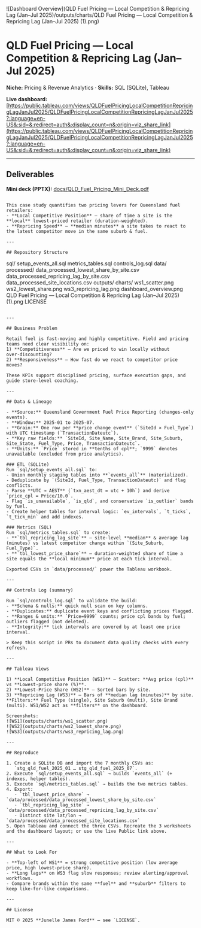 ![Dashboard Overview](QLD Fuel Pricing — Local Competition & Repricing Lag (Jan–Jul 2025)/outputs/charts/QLD Fuel Pricing — Local Competition & Repricing Lag (Jan–Jul 2025) (1).png)

# QLD Fuel Pricing — Local Competition & Repricing Lag (Jan–Jul 2025)

**Niche:** Pricing & Revenue Analytics · **Skills:** SQL (SQLite), Tableau

**Live dashboard:** [https://public.tableau.com/views/QLDFuelPricingLocalCompetitionRepricingLagJanJul2025/QLDFuelPricingLocalCompetitionRepricingLagJanJul2025?:language=en-US&:sid=&:redirect=auth&:display_count=n&:origin=viz_share_link](https://public.tableau.com/views/QLDFuelPricingLocalCompetitionRepricingLagJanJul2025/QLDFuelPricingLocalCompetitionRepricingLagJanJul2025?:language=en-US&:sid=&:redirect=auth&:display_count=n&:origin=viz_share_link)

---

## Deliverables

**Mini deck (PPTX):** [docs/QLD_Fuel_Pricing_Mini_Deck.pdf](docs/QLD_Fuel_Pricing_Mini_Deck.pdf)

```

This case study quantifies two pricing levers for Queensland fuel retailers:
- **Local Competitive Position** — share of time a site is the **local** lowest-priced retailer (duration‑weighted).
- **Repricing Speed** — **median minutes** a site takes to react to the latest competitor move in the same suburb & fuel.

---

## Repository Structure

```
sql/
  setup_events_all.sql
  metrics_tables.sql
  controls_log.sql
data/
  processed/
    data_processed_lowest_share_by_site.csv
    data_processed_repricing_lag_by_site.csv
    data_processed_site_locations.csv
outputs/
  charts/
    ws1_scatter.png
    ws2_lowest_share.png
    ws3_repricing_lag.png
    dashboard_overview.png
    QLD Fuel Pricing — Local Competition & Repricing Lag (Jan–Jul 2025) (1).png
LICENSE

```

---

## Business Problem

Retail fuel is fast-moving and highly competitive. Field and pricing teams need clear visibility on:
1) **Competitiveness** — Are we priced to win locally without over‑discounting?  
2) **Responsiveness** — How fast do we react to competitor price moves?

These KPIs support disciplined pricing, surface execution gaps, and guide store‑level coaching.

---

## Data & Lineage

- **Source:** Queensland Government Fuel Price Reporting (changes‑only events).  
- **Window:** 2025‑01 to 2025‑07.  
- **Grain:** One row per **price change event** (`SiteId × Fuel_Type`) with UTC timestamp (`TransactionDateutc`).  
- **Key raw fields:** `SiteId, Site_Name, Site_Brand, Site_Suburb, Site_State, Fuel_Type, Price, TransactionDateutc`.  
- **Units:** `Price` stored in **tenths of cpl**; `9999` denotes unavailable (excluded from price analytics).

### ETL (SQLite)
Run `sql/setup_events_all.sql` to:
- Union monthly staging tables into **`events_all`** (materialized).  
- Deduplicate by `(SiteId, Fuel_Type, TransactionDateutc)` and flag conflicts.  
- Parse **UTC → AEST** (`txn_aest_dt = utc + 10h`) and derive `price_cpl = Price/10.0`.  
- Flag `is_unavailable`, `is_qld`, and conservative `is_outlier` bands by fuel.  
- Create helper tables for interval logic: `ev_intervals`, `t_ticks`, `t_tick_min` and add indexes.

### Metrics (SQL)
Run `sql/metrics_tables.sql` to create:
- **`tbl_repricing_lag_site`** — site‑level **median** & average lag (minutes) vs latest competitor change within `(Site_Suburb, Fuel_Type)`.
- **`tbl_lowest_price_share`** — duration‑weighted share of time a site equals the **local minimum** price at each tick interval.

Exported CSVs in `data/processed/` power the Tableau workbook.

---

## Controls Log (summary)

Run `sql/controls_log.sql` to validate the build:
- **Schema & nulls:** quick null scan on key columns.  
- **Duplicates:** duplicate event keys and conflicting prices flagged.  
- **Ranges & units:** `Price=9999` counts; price cpl bands by fuel; outliers flagged (not deleted).  
- **Integrity:** tick intervals are covered by at least one price interval.

> Keep this script in PRs to document data quality checks with every refresh.

---

## Tableau Views

1) **Local Competitive Position (WS1)** — Scatter: **Avg price (cpl)** vs **Lowest‑price share (%)**.  
2) **Lowest‑Price Share (WS2)** — Sorted bars by site.  
3) **Repricing Lag (WS3)** — Bars of **median lag (minutes)** by site.  
**Filters:** Fuel Type (single), Site Suburb (multi), Site Brand (multi). WS1/WS2 act as **filters** on the dashboard.

Screenshots:
![WS1](outputs/charts/ws1_scatter.png)
![WS2](outputs/charts/ws2_lowest_share.png)
![WS3](outputs/charts/ws3_repricing_lag.png)

---

## Reproduce

1. Create a SQLite DB and import the 7 monthly CSVs as:  
   `stg_qld_fuel_2025_01 … stg_qld_fuel_2025_07`.
2. Execute `sql/setup_events_all.sql` → builds `events_all` (+ indexes, helper tables).  
3. Execute `sql/metrics_tables.sql` → builds the two metrics tables.  
4. Export:
   - `tbl_lowest_price_share` → `data/processed/data_processed_lowest_share_by_site.csv`  
   - `tbl_repricing_lag_site` → `data/processed/data_processed_repricing_lag_by_site.csv`  
   - Distinct site lat/lon → `data/processed/data_processed_site_locations.csv`
5. Open Tableau and connect the three CSVs. Recreate the 3 worksheets and the dashboard layout; or use the live Public link above.

---

## What to Look For

- **Top‑left of WS1** = strong competitive position (low average price, high lowest‑price share).  
- **Long lags** on WS3 flag slow responses; review alerting/approval workflows.  
- Compare brands within the same **fuel** and **suburb** filters to keep like‑for‑like comparisons.

---

## License

MIT © 2025 **Junelle James Ford** — see `LICENSE`.
